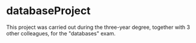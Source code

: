 # databaseProject
This project was carried out during the three-year degree, together with 3 other colleagues, for the "databases" exam.
